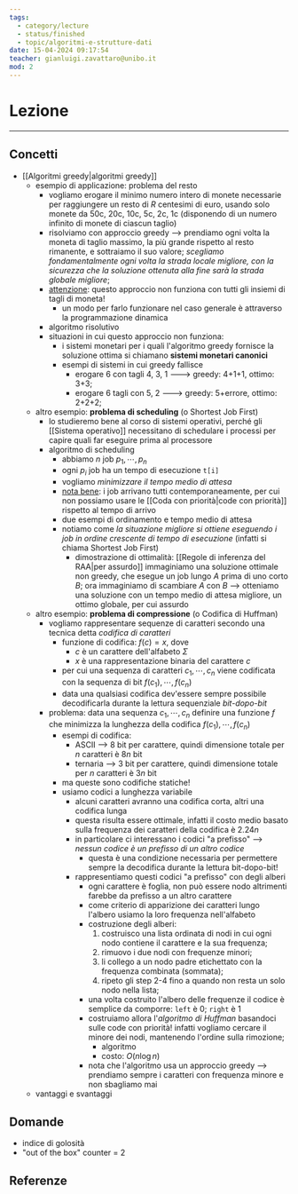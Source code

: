 ```yaml
---
tags:
  - category/lecture
  - status/finished
  - topic/algoritmi-e-strutture-dati
date: 15-04-2024 09:17:54
teacher: gianluigi.zavattaro@unibo.it
mod: 2
---
```

# Lezione
---
## Concetti
- [[Algoritmi greedy|algoritmi greedy]]
	- esempio di applicazione: problema del resto
		- vogliamo erogare il minimo numero intero di monete necessarie per raggiungere un resto di $R$ centesimi di euro, usando solo monete da 50c, 20c, 10c, 5c, 2c, 1c (disponendo di un numero infinito di monete di ciascun taglio)
		- risolviamo con approccio greedy --> prendiamo ogni volta la moneta di taglio massimo, la più grande rispetto al resto rimanente, e sottraiamo il suo valore; _scegliamo fondamentalmente ogni volta la strada locale migliore, con la sicurezza che la soluzione ottenuta alla fine sarà la strada globale migliore_;
		- <u>attenzione</u>: questo approccio non funziona con tutti gli insiemi di tagli di moneta!
			- un modo per farlo funzionare nel caso generale è attraverso la programmazione dinamica
		- algoritmo risolutivo
		- situazioni in cui questo approccio non funziona:
			- i sistemi monetari per i quali l'algoritmo greedy fornisce la soluzione ottima si chiamano **sistemi monetari canonici**
			- esempi di sistemi in cui greedy fallisce
				- erogare 6 con tagli 4, 3, 1 ---> greedy: 4+1+1, ottimo: 3+3;
				- erogare 6 tagli con 5, 2 ---> greedy: 5+errore, ottimo: 2+2+2;
	- altro esempio: **problema di scheduling** (o Shortest Job First)
		- lo studieremo bene al corso di sistemi operativi, perché gli [[Sistema operativo]] necessitano di schedulare i processi per capire quali far eseguire prima al processore
		- algoritmo di scheduling
			- abbiamo $n$ job $p_{1}, \cdots, p_{n}$
			- ogni $p_{i}$ job ha un tempo di esecuzione `t[i]`
			- vogliamo _minimizzare il tempo medio di attesa_
			- <u>nota bene</u>: i job arrivano tutti contemporaneamente, per cui non possiamo usare le [[Coda con priorità|code con priorità]] rispetto al tempo di arrivo
			- due esempi di ordinamento e tempo medio di attesa
			- notiamo come _la situazione migliore si ottiene eseguendo i job in ordine crescente di tempo di esecuzione_ (infatti si chiama Shortest Job First)
				- dimostrazione di ottimalità: [[Regole di inferenza del RAA|per assurdo]] immaginiamo una soluzione ottimale non greedy, che esegue un job lungo $A$ prima di uno corto $B$; ora immaginiamo di scambiare $A$ con $B$ --> otteniamo una soluzione con un tempo medio di attesa migliore, un ottimo globale, per cui assurdo
	- altro esempio: **problema di compressione** (o Codifica di Huffman)
		- vogliamo rappresentare sequenze di caratteri secondo una tecnica detta _codifica di caratteri_
			- funzione di codifica: $f(c) = x$, dove
				- $c$ è un carattere dell'alfabeto $\Sigma$
				- $x$ è una rappresentazione binaria del carattere $c$
			- per cui una sequenza di caratteri $c_{1}, \cdots, c_{n}$ viene codificata con la sequenza di bit $f(c_{1}), \cdots, f(c_{n})$
			- data una qualsiasi codifica dev'essere sempre possibile decodificarla durante la lettura sequenziale _bit-dopo-bit_
		- problema: data una sequenza $c_{1}, \cdots, c_{n}$ definire una funzione $f$ che minimizza la lunghezza della codifica $f(c_{1}), \cdots, f(c_{n})$
			- esempi di codifica:
				- ASCII --> 8 bit per carattere, quindi dimensione totale per $n$ caratteri è $8n$ bit
				- ternaria --> 3 bit per carattere, quindi dimensione totale per $n$ caratteri è $3n$ bit
			- ma queste sono codifiche statiche!
			- usiamo codici a lunghezza variabile
				- alcuni caratteri avranno una codifica corta, altri una codifica lunga
				- questa risulta essere ottimale, infatti il costo medio basato sulla frequenza dei caratteri della codifica è $2.24n$
				- in particolare ci interessano i codici "a prefisso" --> _nessun codice è un prefisso di un altro codice_
					- questa è una condizione necessaria per permettere sempre la decodifica durante la lettura bit-dopo-bit!
				- rappresentiamo questi codici "a prefisso" con degli alberi
					- ogni carattere è foglia, non può essere nodo altrimenti farebbe da prefisso a un altro carattere
					- come criterio di apparizione dei caratteri lungo l'albero usiamo la loro frequenza nell'alfabeto
					- costruzione degli alberi:
						1. costruisco una lista ordinata di nodi in cui ogni nodo contiene il carattere e la sua frequenza;
						2. rimuovo i due nodi con frequenze minori;
						3. li collego a un nodo padre etichettato con la frequenza combinata (sommata);
						4. ripeto gli step 2-4 fino a quando non resta un solo nodo nella lista;
					- una volta costruito l'albero delle frequenze il codice è semplice da comporre: `left` è 0; `right` è 1
					- costruiamo allora l'_algoritmo di Huffman_ basandoci sulle code con priorità! infatti vogliamo cercare il minore dei nodi, mantenendo l'ordine sulla rimozione;
						- algoritmo
						- costo: $O(n\log{n})$
					- nota che l'algoritmo usa un approccio greedy --> prendiamo sempre i caratteri con frequenza minore e non sbagliamo mai
	- vantaggi e svantaggi

## Domande
- indice di golosità
- "out of the box" counter = 2

## Referenze
